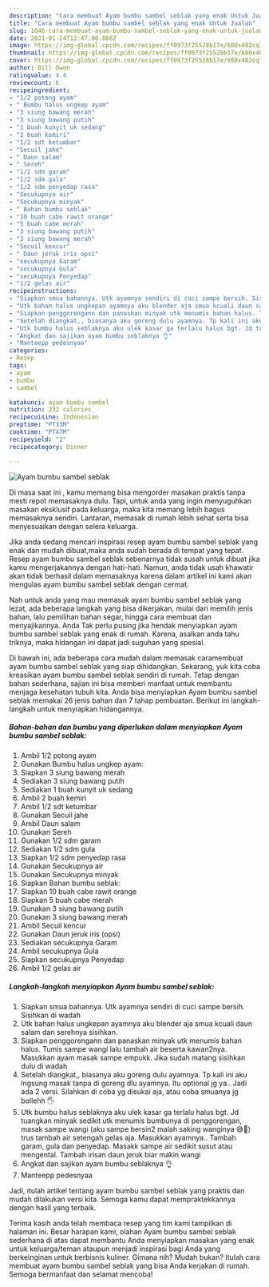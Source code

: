 ```yaml
---
description: "Cara membuat Ayam bumbu sambel seblak yang enak Untuk Jualan"
title: "Cara membuat Ayam bumbu sambel seblak yang enak Untuk Jualan"
slug: 1046-cara-membuat-ayam-bumbu-sambel-seblak-yang-enak-untuk-jualan
date: 2021-01-24T12:47:00.866Z
image: https://img-global.cpcdn.com/recipes/ff0973f25528b17e/680x482cq70/ayam-bumbu-sambel-seblak-foto-resep-utama.jpg
thumbnail: https://img-global.cpcdn.com/recipes/ff0973f25528b17e/680x482cq70/ayam-bumbu-sambel-seblak-foto-resep-utama.jpg
cover: https://img-global.cpcdn.com/recipes/ff0973f25528b17e/680x482cq70/ayam-bumbu-sambel-seblak-foto-resep-utama.jpg
author: Bill Owen
ratingvalue: 4.4
reviewcount: 6
recipeingredient:
- "1/2 potong ayam"
- " Bumbu halus ungkep ayam"
- "3 siung bawang merah"
- "3 siung bawang putih"
- "1 buah kunyit uk sedang"
- "2 buah kemiri"
- "1/2 sdt ketumbar"
- "Secuil jahe"
- " Daun salam"
- " Sereh"
- "1/2 sdm garam"
- "1/2 sdm gula"
- "1/2 sdm penyedap rasa"
- "Secukupnya air"
- "Secukupnya minyak"
- " Bahan bumbu seblak"
- "10 buah cabe rawit orange"
- "5 buah cabe merah"
- "3 siung bawang putih"
- "3 siung bawang merah"
- "Secuil kencur"
- " Daun jeruk iris opsi"
- "secukupnya Garam"
- "secukupnya Gula"
- "secukupnya Penyedap"
- "1/2 gelas air"
recipeinstructions:
- "Siapkan smua bahannya. Utk ayamnya sendiri di cuci sampe bersih. Sisihkan di wadah"
- "Utk bahan halus ungkepan ayamnya aku blender aja smua kcuali daun salam dan serehnya sisihkan."
- "Siapkan penggorengann dan panaskan minyak utk menumis bahan halus. Tumis sampe wangi lalu tambah air beserta kawan2nya. Masukkan ayam masak sampe empukk. Jika sudah matang sisihkan dulu di wadah"
- "Setelah diangkat,, biasanya aku goreng dulu ayamnya. Tp kali ini aku lngsung masak tanpa di goreng dlu ayamnya. Itu optional jg ya.. Jadi ada 2 versi. Silahkan di coba yg disukai aja, atau coba smuanya jg bollehh 🖐"
- "Utk bumbu halus seblaknya aku ulek kasar ga terlalu halus bgt. Jd tuangkan minyak sedikit utk menumis bumbunya di penggorengan, masak sampe wangi (aku sampe bersin2 malah saking wanginya 😅🤣) trus tambah air setengah gelas aja. Masukkan ayamnya.. Tambah garam, gula dan penyedap. Masakk sampe air sedikit susut atau mengental. Tambah irisan daun jeruk biar makin wangi"
- "Angkat dan sajikan ayam bumbu seblaknya 👌"
- "Manteepp pedesnyaa"
categories:
- Resep
tags:
- ayam
- bumbu
- sambel

katakunci: ayam bumbu sambel 
nutrition: 232 calories
recipecuisine: Indonesian
preptime: "PT33M"
cooktime: "PT47M"
recipeyield: "2"
recipecategory: Dinner

---
```



![Ayam bumbu sambel seblak](https://img-global.cpcdn.com/recipes/ff0973f25528b17e/680x482cq70/ayam-bumbu-sambel-seblak-foto-resep-utama.jpg)

Di masa  saat ini , kamu memang bisa mengorder masakan praktis tanpa mesti repot memasaknya dulu. Tapi, untuk anda yang ingin menyuguhkan masakan eksklusif pada keluarga, maka kita memang lebih bagus memasaknya sendiri. Lantaran, memasak di rumah lebih sehat serta bisa menyesuaikan dengan selera keluarga.

Jika anda sedang mencari inspirasi resep ayam bumbu sambel seblak yang enak dan mudah dibuat,maka anda sudah berada di tempat yang tepat. Resep ayam bumbu sambel seblak  sebenarnya tidak susah untuk dibuat jika kamu mengerjakannya dengan hati-hati. Namun, anda tidak usah khawatir akan tidak berhasil dalam memasaknya 
karena dalam artikel ini kami akan mengulas ayam bumbu sambel seblak dengan cermat.  



Nah untuk anda yang mau memasak ayam bumbu sambel seblak yang lezat, ada beberapa langkah yang bisa dikerjakan, mulai dari memilih jenis bahan, lalu pemilihan bahan segar, hingga cara membuat dan menyajikannya. Anda Tak perlu pusing jika hendak menyiapkan ayam bumbu sambel seblak yang enak di rumah. Karena, asalkan anda  tahu triknya, maka hidangan ini dapat jadi suguhan yang spesial.

Di bawah ini, ada beberapa cara mudah dalam memasak caramembuat ayam bumbu sambel seblak yang siap dihidangkan. Sekarang, yuk kita coba kreasikan ayam bumbu sambel seblak sendiri di rumah. Tetap dengan bahan sederhana, sajian ini bisa memberi manfaat untuk membantu menjaga kesehatan tubuh kita. Anda bisa menyiapkan Ayam bumbu sambel seblak memakai 26 jenis bahan dan 7 tahap pembuatan. Berikut ini langkah-langkah untuk menyiapkan hidangannya.

<!--inarticleads1-->

##### Bahan-bahan dan bumbu yang diperlukan dalam menyiapkan Ayam bumbu sambel seblak:

1. Ambil 1/2 potong ayam
1. Gunakan  Bumbu halus ungkep ayam:
1. Siapkan 3 siung bawang merah
1. Sediakan 3 siung bawang putih
1. Sediakan 1 buah kunyit uk sedang
1. Ambil 2 buah kemiri
1. Ambil 1/2 sdt ketumbar
1. Gunakan Secuil jahe
1. Ambil  Daun salam
1. Gunakan  Sereh
1. Gunakan 1/2 sdm garam
1. Sediakan 1/2 sdm gula
1. Siapkan 1/2 sdm penyedap rasa
1. Gunakan Secukupnya air
1. Gunakan Secukupnya minyak
1. Siapkan  Bahan bumbu seblak:
1. Siapkan 10 buah cabe rawit orange
1. Siapkan 5 buah cabe merah
1. Gunakan 3 siung bawang putih
1. Gunakan 3 siung bawang merah
1. Ambil Secuil kencur
1. Gunakan  Daun jeruk iris (opsi)
1. Sediakan secukupnya Garam
1. Ambil secukupnya Gula
1. Siapkan secukupnya Penyedap
1. Ambil 1/2 gelas air




<!--inarticleads2-->

##### Langkah-langkah menyiapkan Ayam bumbu sambel seblak:

1. Siapkan smua bahannya. Utk ayamnya sendiri di cuci sampe bersih. Sisihkan di wadah
1. Utk bahan halus ungkepan ayamnya aku blender aja smua kcuali daun salam dan serehnya sisihkan.
1. Siapkan penggorengann dan panaskan minyak utk menumis bahan halus. Tumis sampe wangi lalu tambah air beserta kawan2nya. Masukkan ayam masak sampe empukk. Jika sudah matang sisihkan dulu di wadah
1. Setelah diangkat,, biasanya aku goreng dulu ayamnya. Tp kali ini aku lngsung masak tanpa di goreng dlu ayamnya. Itu optional jg ya.. Jadi ada 2 versi. Silahkan di coba yg disukai aja, atau coba smuanya jg bollehh 🖐
1. Utk bumbu halus seblaknya aku ulek kasar ga terlalu halus bgt. Jd tuangkan minyak sedikit utk menumis bumbunya di penggorengan, masak sampe wangi (aku sampe bersin2 malah saking wanginya 😅🤣) trus tambah air setengah gelas aja. Masukkan ayamnya.. Tambah garam, gula dan penyedap. Masakk sampe air sedikit susut atau mengental. Tambah irisan daun jeruk biar makin wangi
1. Angkat dan sajikan ayam bumbu seblaknya 👌
1. Manteepp pedesnyaa




Jadi, itulah artikel tentang  ayam bumbu sambel seblak  yang praktis dan mudah dilakukan versi kita. Semoga kamu dapat mempraktekkannya dengan hasil yang terbaik. 

Terima kasih anda telah membaca resep yang tim kami tampilkan di halaman ini. Besar harapan kami, olahan  Ayam bumbu sambel seblak sederhana di atas dapat membantu Anda menyiapkan masakan yang enak untuk keluarga/teman ataupun menjadi inspirasi bagi Anda yang berkeinginan untuk berbisnis kuliner. Gimana nih? Mudah bukan? Itulah cara membuat ayam bumbu sambel seblak yang bisa Anda kerjakan di rumah. Semoga bermanfaat dan selamat mencoba!

